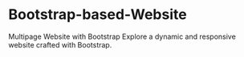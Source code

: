 # Bootstrap-based-Website
Multipage Website with Bootstrap  Explore a dynamic and responsive website crafted with Bootstrap. 
